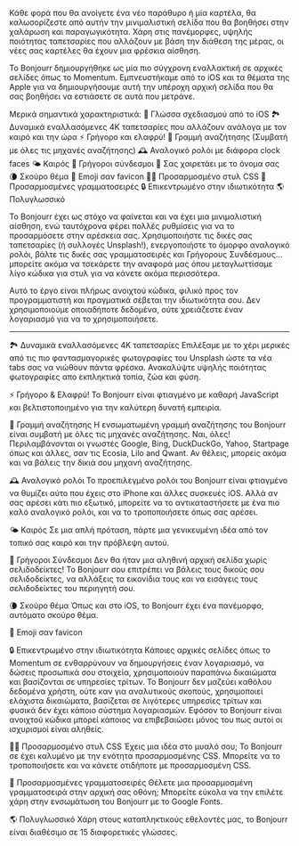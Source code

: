 Κάθε φορά που θα ανοίγετε ένα νέο παράθυρο ή μία καρτέλα, θα καλωσορίζεστε από αυτήν την μινιμαλιστική σελίδα που θα βοηθήσει στην χαλάρωση και παραγωγικότητα. Χάρη στις πανέμορφες, υψηλής ποιότητας ταπετσαρίες που αλλάζουν με βάση την διάθεση της μέρας, οι νέες σας καρτέλες θα έχουν μια φρέσκια αίσθηση.

Το Bonjourr δημιουργήθηκε ως μία πιο σύγχρονη εναλλακτική σε αρχικές σελίδες όπως το Momentum. Εμπνευστήκαμε από το iOS και τα θέματα της Apple για να δημιουργήσουμε αυτή την υπέροχη αρχική σελίδα που θα σας βοηθήσει να εστιάσετε σε αυτά που μετράνε.

Μερικά σημαντικά χαρακτηριστικά:
🍏 Γλώσσα σχεδιασμού από το iOS
🏞 Δυναμικά εναλλασόμενες 4K ταπετσαρίες που αλλάζουν ανάλογα με τον καιρό και την ώρα
⚡️ Γρήγορο και ελαφρύ!
🔎 Γραμμή αναζήτησης (Συμβατή με όλες τις μηχανές αναζήτησης)
🕰 Αναλογικό ρολόι με διάφορα clock faces
🌤 Καιρός
🔗 Γρήγοροι σύνδεσμοι
👋 Σας χαιρετάει με το όνομα σας
🌘 Σκούρο θέμα
🥖 Emoji σαν favicon
🧑‍💻 Προσαρμοσμένο στυλ CSS
📝 Προσαρμοσμένες γραμματοσειρές
🔒 Επικεντρωμένο στην ιδιωτικότητα
🌎 Πολυγλωσσικό

Το Bonjourr έχει ως στόχο να φαίνεται και να έχει μια μινιμαλιστική αίσθηση, ενώ ταυτόχρονα φέρει πολλές ρυθμίσεις για να το προσαρμόσετε στην αρέσκεια σας. Χρησιμοποιήστε τις δικές σας ταπετσαρίες (ή συλλογές Unsplash!), ενεργοποιήστε το όμορφο αναλογικό ρολόι, βάλτε τις δικές σας γραμματοσειρές και Γρήγορους Συνδέσμους... μπορείτε ακόμα να τσεκάρετε την αναφορά μας όπου μεταγλωττίσαμε λίγο κώδικα για στυλ για να κάνετε ακόμα περισσότερα.

Αυτό το έργο είναι πλήρως ανοιχτού κώδικα, φιλικό προς τον προγραμματιστή και πραγματικά σέβεται την ιδιωτικότητα σου. Δεν χρησιμοποιούμε οποιαδήποτε δεδομένα, ούτε χρειάζεστε έναν λογαριασμό για να το χρησιμοποιήσετε.

---

🏞 Δυναμικά εναλλασόμενες 4K ταπετσαρίες
Επιλέξαμε με το χέρι μερικές από τις πιο φαντασμαγορικές φωτογραφίες του Unsplash ώστε τα νέα tabs σας να νιώθουν πάντα φρέσκα. Ανακαλύψτε υψηλής ποιότητας φωτογραφίες απο εκπληκτικά τοπία, ζώα και φύση.

⚡️ Γρήγορο & Ελαφρύ!
Το Bonjourr είναι φτιαγμένο με καθαρή JavaScript και βελτιστοποιημένο για την καλύτερη δυνατή εμπειρία.

🔎 Γραμμή αναζήτησης
Η ενσωματωμένη γραμμή αναζήτησης του Bonjourr είναι συμβατή με όλες τις μηχανές αναζήτησης. Ναι, όλες! Περιλαμβάνονται οι γνωστές Google, Bing, DuckDuckGo, Yahoo, Startpage όπως και άλλες, σαν τις Ecosia, Lilo and Qwant. Αν θέλεις, μπορείς ακόμα και να βάλεις την δικιά σου μηχανή αναζήτησης.

🕰 Αναλογικό ρολόι
Το προεπιλεγμένο ρολόι του Bonjourr είναι φτιαγμένο να θυμίζει αύτο που έχεις στο iPhone και άλλες συσκευές iOS. Αλλά αν σας αρέσει κάτι πιο εξωτικό, μπορείτε να το αντικαταστήσετε με ένα πιο καλό αναλογικό ρολόι, και να το τροποποιήσετε όπως σας αρέσει.

🌤 Καιρός
Σε μια απλή πρόταση, πάρτε μια γενικευμένη ιδέα από τον τοπικό σας καιρό και την πρόβλεψη αυτού.

🔗 Γρήγοροι Σύνδεσμοι
Δεν θα ήταν μια αληθινή αρχική σελίδα χωρίς σελιδοδείκτες! Το Bonjourr σου επιτρέπει να βάλεις τους δικούς σου σελιδοδείκτες, να αλλάξεις τα εικονίδια τους και να εισάγεις τους σελιδοδείκτες του περιηγητή σου.

🌘 Σκούρο θέμα
Όπως και στο iOS, το Bonjourr έχει ένα πανέμορφο, αυτόματο σκούρο θέμα.

🥖 Emoji σαν favicon

🔒 Επικεντρωμένο στην ιδιωτικότητα
Κάποιες αρχικές σελίδες όπως το Momentum σε ενθαρρύνουν να δημουργήσεις έναν λογαριασμό, να δώσεις προσωπικά σου στοιχεία, χρησιμοποιούν παραπάνω δικαιώματα και βασίζονται σε υπηρεσίες τρίτων. Το Bonjourr δεν μαζεύει καθόλου δεδομένα χρήστη, ούτε καν για αναλυτικούς σκοπούς, χρησιμοποιεί ελάχιστα δικαιώματα, βασίζεται σε λιγότερες υπηρεσίες τρίτων και φυσικά δεν έχει κάποιο σύστημα λογαριασμών. Εφόσον το Bonjourr είναι ανοιχτού κώδικα μπορεί κάποιος να επιβεβαιώσει μόνος του πως αυτοί οι ισχυρισμοί είναι αληθείς.

🧑‍💻 Προσαρμοσμένο στυλ CSS
Έχεις μια ιδέα στο μυαλό σου; Το Bonjourr σε έχει καλυμένο με την ενότητα προσαρμοσμένης CSS. Μπορείτε να το τροποποιήσετε και να κάνετε οτιδήποτε με προσαρμοσμένη CSS.

📝 Προσαρμοσμένες γραμματοσειρές
Θέλετε μια προσαρμοσμένη γραμματοσειρά στην αρχική σας οθόνη; Μπορείτε εύκολα να την επιλέτε χάρη στην ενσωμάτωση του Bonjourr με το Google Fonts.

🌎 Πολυγλωσσικό
Χάρη στους καταπληκτικούς εθελοντές μας, το Bonjourr είναι διαθέσιμο σε 15 διαφορετικές γλώσσες.
